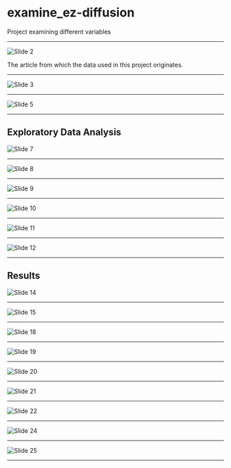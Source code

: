 # examine_ez-diffusion

Project examining different variables

---

![Slide 2](images_talk/slide_2.png)

The article from which the data used in this project originates.

---
![Slide 3](images_talk/slide_3.png)

---
![Slide 5](images_talk/slide_5.png)

---

## Exploratory Data Analysis

![Slide 7](images_talk/slide_7.png)

---
![Slide 8](images_talk/slide_8.png)

---
![Slide 9](images_talk/slide_9.png)

---
![Slide 10](images_talk/slide_10.png)

---
![Slide 11](images_talk/slide_11.png)

---
![Slide 12](images_talk/slide_12.png)

---

## Results

![Slide 14](images_talk/slide_14.png)

---
![Slide 15](images_talk/slide_16.png)

---
![Slide 18](images_talk/slide_18.png)

---
![Slide 19](images_talk/slide_19.png)

---
![Slide 20](images_talk/slide_20.png)

---
![Slide 21](images_talk/slide_21.png)

---
![Slide 22](images_talk/slide_22.png)

---
![Slide 24](images_talk/slide_24.png)

---
![Slide 25](images_talk/slide_25.png)

---